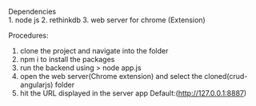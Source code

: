 Dependencies
	<br>
	1. node js
	2. rethinkdb
	3. web server for chrome (Extension)
<br>

Procedures:
<br>
1. clone the project and navigate into the folder 
2. npm i to install the packages
3. run the backend using > node app.js
4. open the web server(Chrome extension) and select the cloned(crud-angularjs) folder
5. hit the URL displayed in the server app Default:(http://127.0.0.1:8887)
